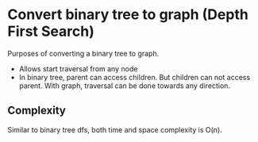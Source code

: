 <h1>Convert binary tree to graph (Depth First Search)</h1>
Purposes of converting a binary tree to graph.
<ul>
    <li>Allows start traversal from any node</li>
    <li>In binary tree, parent can access children. But children can not access parent. With graph, traversal can be done towards any direction.</li>
</ul>

<h2>Complexity</h2>
Similar to binary tree dfs, both time and space complexity is O(n).